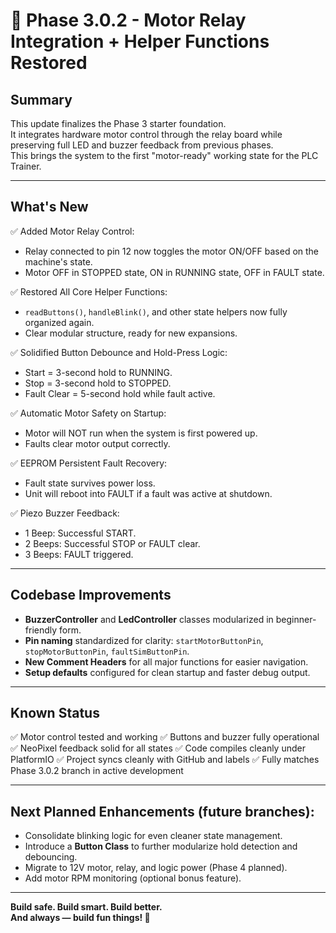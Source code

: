 # 🚀 Phase 3.0.2 - Motor Relay Integration + Helper Functions Restored

## Summary
This update finalizes the Phase 3 starter foundation.  
It integrates hardware motor control through the relay board while preserving full LED and buzzer feedback from previous phases.  
This brings the system to the first "motor-ready" working state for the PLC Trainer.

---

## What's New
✅ Added Motor Relay Control:
- Relay connected to pin 12 now toggles the motor ON/OFF based on the machine's state.
- Motor OFF in STOPPED state, ON in RUNNING state, OFF in FAULT state.

✅ Restored All Core Helper Functions:
- `readButtons()`, `handleBlink()`, and other state helpers now fully organized again.
- Clear modular structure, ready for new expansions.

✅ Solidified Button Debounce and Hold-Press Logic:
- Start = 3-second hold to RUNNING.
- Stop = 3-second hold to STOPPED.
- Fault Clear = 5-second hold while fault active.

✅ Automatic Motor Safety on Startup:
- Motor will NOT run when the system is first powered up.
- Faults clear motor output correctly.

✅ EEPROM Persistent Fault Recovery:
- Fault state survives power loss.
- Unit will reboot into FAULT if a fault was active at shutdown.

✅ Piezo Buzzer Feedback:
- 1 Beep: Successful START.
- 2 Beeps: Successful STOP or FAULT clear.
- 3 Beeps: FAULT triggered.

---

## Codebase Improvements
- **BuzzerController** and **LedController** classes modularized in beginner-friendly form.
- **Pin naming** standardized for clarity: `startMotorButtonPin`, `stopMotorButtonPin`, `faultSimButtonPin`.
- **New Comment Headers** for all major functions for easier navigation.
- **Setup defaults** configured for clean startup and faster debug output.

---

## Known Status
✅ Motor control tested and working
✅ Buttons and buzzer fully operational
✅ NeoPixel feedback solid for all states
✅ Code compiles cleanly under PlatformIO
✅ Project syncs cleanly with GitHub and labels
✅ Fully matches Phase 3.0.2 branch in active development

---

## Next Planned Enhancements (future branches):
- Consolidate blinking logic for even cleaner state management.
- Introduce a **Button Class** to further modularize hold detection and debouncing.
- Migrate to 12V motor, relay, and logic power (Phase 4 planned).
- Add motor RPM monitoring (optional bonus feature).

---

**Build safe. Build smart. Build better.  
And always — build fun things! 🚀**
